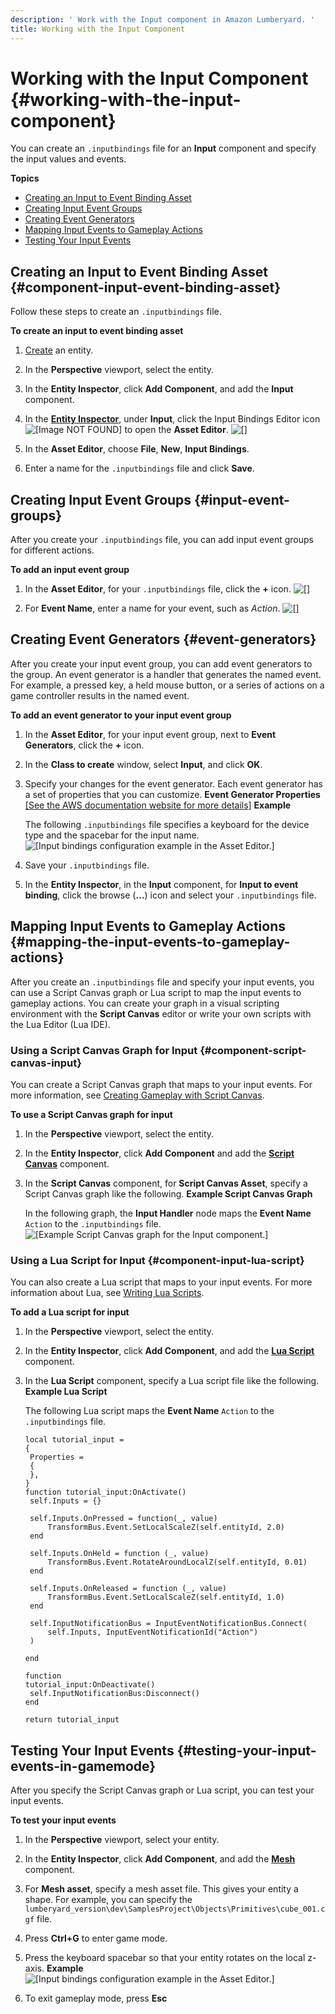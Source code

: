 ```yaml
---
description: ' Work with the Input component in Amazon Lumberyard. '
title: Working with the Input Component
---
```

# Working with the Input Component {#working-with-the-input-component}

You can create an `.inputbindings` file for an **Input** component and specify the input values and events\.

**Topics**
+ [Creating an Input to Event Binding Asset](#component-input-event-binding-asset)
+ [Creating Input Event Groups](#input-event-groups)
+ [Creating Event Generators](#event-generators)
+ [Mapping Input Events to Gameplay Actions](#mapping-the-input-events-to-gameplay-actions)
+ [Testing Your Input Events](#testing-your-input-events-in-gamemode)

## Creating an Input to Event Binding Asset {#component-input-event-binding-asset}

Follow these steps to create an `.inputbindings` file\.

**To create an input to event binding asset**

1. [Create](/docs/userguide/creating-entity.md) an entity\.

1.  In the **Perspective** viewport, select the entity\.

1. In the **Entity Inspector**, click **Add Component**, and add the **Input** component\.

1. In the [**Entity Inspector**](/docs/user-guide/editor/entity-inspector.md), under **Input**, click the Input Bindings Editor icon ![\[Image NOT FOUND\]](/images/user-guide/component/component-input-edit-icon.png) to open the **Asset Editor**\.
![\[\]](/images/user-guide/component/input-component-properties-1.png)

1. In the **Asset Editor**, choose **File**, **New**, **Input Bindings**\.

1. Enter a name for the `.inputbindings` file and click **Save**\.

## Creating Input Event Groups {#input-event-groups}

After you create your `.inputbindings` file, you can add input event groups for different actions\.

**To add an input event group**

1. In the **Asset Editor**, for your `.inputbindings` file, click the **\+** icon\.
![\[\]](/images/user-guide/component/input-component-properties-2.png)

1. For **Event Name**, enter a name for your event, such as *Action*\.
![\[\]](/images/user-guide/component/input-component-properties-3.png)

## Creating Event Generators {#event-generators}

After you create your input event group, you can add event generators to the group\. An event generator is a handler that generates the named event\. For example, a pressed key, a held mouse button, or a series of actions on a game controller results in the named event\.

**To add an event generator to your input event group**

1. In the **Asset Editor**, for your input event group, next to **Event Generators**, click the **\+** icon\.

1. In the **Class to create** window, select **Input**, and click **OK**\.

1. Specify your changes for the event generator\. Each event generator has a set of properties that you can customize\.
**Event Generator Properties**
[\[See the AWS documentation website for more details\]](/docs/userguide/working-with-the-input-component)
**Example**

   The following `.inputbindings` file specifies a keyboard for the device type and the spacebar for the input name\.
![\[Input bindings configuration example in the Asset Editor.\]](/images/user-guide/component/input-configuration-properties-2.png)

1. Save your `.inputbindings` file\.

1. In the **Entity Inspector**, in the **Input** component, for **Input to event binding**, click the browse \(**…**\) icon and select your `.inputbindings` file\.

## Mapping Input Events to Gameplay Actions {#mapping-the-input-events-to-gameplay-actions}

After you create an `.inputbindings` file and specify your input events, you can use a Script Canvas graph or Lua script to map the input events to gameplay actions\. You can create your graph in a visual scripting environment with the **Script Canvas** editor or write your own scripts with the Lua Editor \(Lua IDE\)\.

### Using a Script Canvas Graph for Input {#component-script-canvas-input}

You can create a Script Canvas graph that maps to your input events\. For more information, see [Creating Gameplay with Script Canvas](/docs/user-guide/features/scripting/script-canvas/intro.md)\.

**To use a Script Canvas graph for input**

1. In the **Perspective** viewport, select the entity\.

1. In the **Entity Inspector**, click **Add Component** and add the **[Script Canvas](/docs/user-guide/features/components/script-canvas.md)** component\.

1. In the **Script Canvas** component, for **Script Canvas Asset**, specify a Script Canvas graph like the following\.
**Example Script Canvas Graph**

   In the following graph, the **Input Handler** node maps the **Event Name** `Action` to the `.inputbindings` file\.
![\[Example Script Canvas graph for the Input component.\]](/images/user-guide/component/input-configuration-script-canvas-example.png)

### Using a Lua Script for Input {#component-input-lua-script}

You can also create a Lua script that maps to your input events\. For more information about Lua, see [Writing Lua Scripts](/docs/user-guide/features/scripting/lua/_index.md)\.

**To add a Lua script for input**

1. In the **Perspective** viewport, select the entity\.

1. In the **Entity Inspector**, click **Add Component**, and add the **[Lua Script](/docs/user-guide/features/components/lua-script.md)** component\.

1. In the **Lua Script** component, specify a Lua script file like the following\.
**Example Lua Script**

   The following Lua script maps the **Event Name** `Action` to the `.inputbindings` file\.

   ```
   local tutorial_input =
   {
   	Properties =
   	{
   	},
   }
   function tutorial_input:OnActivate()
   	self.Inputs = {}

   	self.Inputs.OnPressed = function(_, value)
   		TransformBus.Event.SetLocalScaleZ(self.entityId, 2.0)
   	end

   	self.Inputs.OnHeld = function (_, value)
   		TransformBus.Event.RotateAroundLocalZ(self.entityId, 0.01)
   	end

   	self.Inputs.OnReleased = function (_, value)
   		TransformBus.Event.SetLocalScaleZ(self.entityId, 1.0)
   	end

   	self.InputNotificationBus = InputEventNotificationBus.Connect(
   		self.Inputs, InputEventNotificationId("Action")
   	)

   end

   function
   tutorial_input:OnDeactivate()
   	self.InputNotificationBus:Disconnect()
   end

   return tutorial_input
   ```

## Testing Your Input Events {#testing-your-input-events-in-gamemode}

After you specify the Script Canvas graph or Lua script, you can test your input events\.

**To test your input events**

1. In the **Perspective** viewport, select your entity\.

1. In the **Entity Inspector**, click **Add Component**, and add the **[Mesh](/docs/userguide/components/static-mesh.md)** component\.

1. For **Mesh asset**, specify a mesh asset file\. This gives your entity a shape\. For example, you can specify the `lumberyard_version\dev\SamplesProject\Objects\Primitives\cube_001.cgf` file\.

1. Press **Ctrl\+G** to enter game mode\.

1. Press the keyboard spacebar so that your entity rotates on the local z\-axis\.
**Example**
![\[Input bindings configuration example in the Asset Editor.\]](/images/user-guide/component/input-configuration-example-gamemode.gif)

1.  To exit gameplay mode, press **Esc**